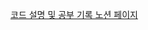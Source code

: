[코드 설명 및 공부 기록 노션 페이지](https://synonymous-island-173.notion.site/Starbucks-92960997a23c467c89c33ad735666811)